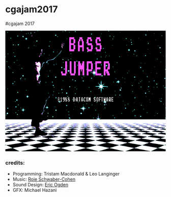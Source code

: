 # cgajam2017
#cgajam 2017

![alt](https://github.com/swiftcoder/cgajam2017/blob/art/art/mainscreenCGA2-1.png)


### credits:
- Programming: Tristam Macdonald & Leo Langinger
- Music: [Roie Schwaber-Cohen]()
- Sound Design: [Eric Ogden](https://github.com/parties)
- GFX: Michael Hazani
